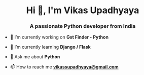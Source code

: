 <h1 align="center">Hi 👋, I'm Vikas Upadhyaya</h1>
<h3 align="center">A passionate Python developer from India</h3>

- 🔭 I’m currently working on **Gst Finder - Python**

- 🌱 I’m currently learning **Django / Flask**

- 💬 Ask me about **Python**

- 📫 How to reach me **vikassupadhyaya@gmail.com**
